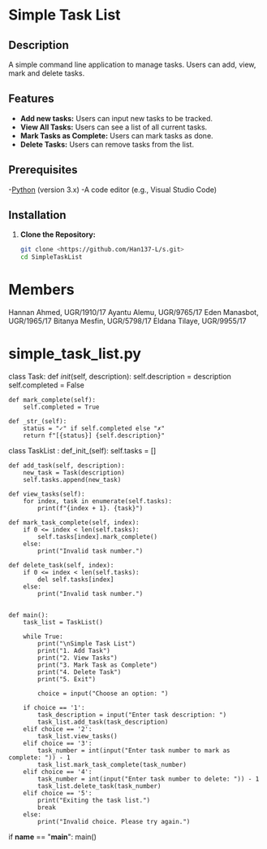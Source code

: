 # Simple Task List

## Description
A simple command line application to manage tasks. Users can add, view, mark and delete tasks.

## Features
- **Add new tasks:** Users can input new tasks to be tracked.
- **View All Tasks:** Users can see a list of all current tasks.
- **Mark Tasks as Complete:** Users can mark tasks as done.
- **Delete Tasks:** Users can remove tasks from the list.

## Prerequisites
-[Python](https://www.python.org/downloads/) (version 3.x)
-A code editor (e.g., Visual Studio Code) 

## Installation

1. **Clone the Repository:**
   ```bash
   git clone <https://github.com/Han137-L/s.git>
   cd SimpleTaskList

# Members
Hannan Ahmed, UGR/1910/17
Ayantu Alemu, UGR/9765/17
Eden Manasbot, UGR/1965/17
Bitanya Mesfin, UGR/5798/17
Eldana Tilaye, UGR/9955/17




# simple_task_list.py

class Task:
    def _init_(self, description):
        self.description = description
        self.completed = False

    def mark_complete(self):
        self.completed = True

    def _str_(self):
        status = "✓" if self.completed else "✗"
        return f"[{status}] {self.description}"

    
class TaskList :
    def_init_(self):
       self.tasks = []

    def add_task(self, description):
        new_task = Task(description)
        self.tasks.append(new_task)

    def view_tasks(self):
        for index, task in enumerate(self.tasks):
            print(f"{index + 1}. {task}")

    def mark_task_complete(self, index):
        if 0 <= index < len(self.tasks):
            self.tasks[index].mark_complete()
        else:
            print("Invalid task number.")

    def delete_task(self, index):
        if 0 <= index < len(self.tasks):
            del self.tasks[index]
        else:
            print("Invalid task number.")

            
    def main():
        task_list = TaskList()

        while True:
            print("\nSimple Task List")
            print("1. Add Task")
            print("2. View Tasks")
            print("3. Mark Task as Complete")
            print("4. Delete Task")
            print("5. Exit")
        
            choice = input("Choose an option: ")

        if choice == '1':
            task_description = input("Enter task description: ")
            task_list.add_task(task_description)
        elif choice == '2':
            task_list.view_tasks()
        elif choice == '3':
            task_number = int(input("Enter task number to mark as complete: ")) - 1
            task_list.mark_task_complete(task_number)
        elif choice == '4':
            task_number = int(input("Enter task number to delete: ")) - 1
            task_list.delete_task(task_number)
        elif choice == '5':
            print("Exiting the task list.")
            break
        else:
            print("Invalid choice. Please try again.")    


if __name__ == "__main__":
    main()
    
